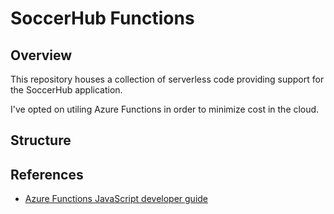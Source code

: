 # SoccerHub Functions

## Overview

This repository houses a collection of serverless code providing support for the 
SoccerHub application.

I've opted on utiling Azure Functions in order to minimize cost in the cloud.

## Structure

## References

* [Azure Functions JavaScript developer guide](https://docs.microsoft.com/en-us/azure/azure-functions/functions-reference-node)
